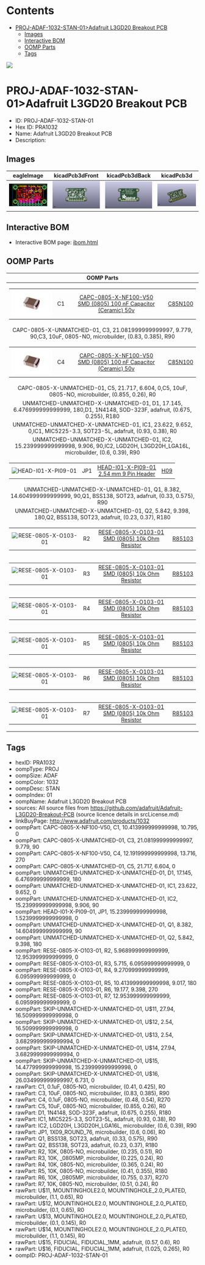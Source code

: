 



Contents
========

* [PROJ-ADAF-1032-STAN-01>Adafruit L3GD20 Breakout PCB](#proj-adaf-1032-stan-01adafruit-l3gd20-breakout-pcb)
	* [Images](#images)
	* [Interactive BOM](#interactive-bom)
	* [OOMP Parts](#oomp-parts)
	* [Tags](#tags)
  
![][im]
# PROJ-ADAF-1032-STAN-01>Adafruit L3GD20 Breakout PCB

- ID: PROJ-ADAF-1032-STAN-01
- Hex ID: PRA1032
- Name: Adafruit L3GD20 Breakout PCB
- Description: 

## Images
  
  

|eagleImage|kicadPcb3dFront|kicadPcb3dBack|kicadPcb3d|
| :---: | :---: | :---: | :---: |
|[![eagleImage](eagleImage_140.png)](eagleImage_600.png)|[![kicadPcb3dFront](kicadPcb3dFront_140.png)](kicadPcb3dFront_600.png)|[![kicadPcb3dBack](kicadPcb3dBack_140.png)](kicadPcb3dBack_600.png)|[![kicadPcb3d](kicadPcb3d_140.png)](kicadPcb3d_600.png)|

## Interactive BOM

- Interactive BOM page: [ibom.html](kicad/bom/ibom.html)

## OOMP Parts
  

|OOMP Parts|
| :---: |
|<table><tr><td>![CAPC-0805-X-NF100-V50](https://raw.githubusercontent.com/oomlout/oomlout_OOMP_parts/main/CAPC-0805-X-NF100-V50/image_140.jpg)</td><td> C1</td><td>[CAPC-0805-X-NF100-V50<br>SMD (0805) 100 nF Capacitor (Ceramic) 50v](https://github.com/oomlout/oomlout_OOMP_parts/tree/main/CAPC-0805-X-NF100-V50/)</td><td>[C85N100](https://github.com/oomlout/oomlout_OOMP_parts/tree/main/CAPC-0805-X-NF100-V50/)</td></tr></table>|
|CAPC-0805-X-UNMATCHED-01, C3, 21.081999999999997, 9.779, 90,C3, 10uF, 0805-NO, microbuilder, (0.83, 0.385), R90|
|<table><tr><td>![CAPC-0805-X-NF100-V50](https://raw.githubusercontent.com/oomlout/oomlout_OOMP_parts/main/CAPC-0805-X-NF100-V50/image_140.jpg)</td><td> C4</td><td>[CAPC-0805-X-NF100-V50<br>SMD (0805) 100 nF Capacitor (Ceramic) 50v](https://github.com/oomlout/oomlout_OOMP_parts/tree/main/CAPC-0805-X-NF100-V50/)</td><td>[C85N100](https://github.com/oomlout/oomlout_OOMP_parts/tree/main/CAPC-0805-X-NF100-V50/)</td></tr></table>|
|CAPC-0805-X-UNMATCHED-01, C5, 21.717, 6.604, 0,C5, 10uF, 0805-NO, microbuilder, (0.855, 0.26), R0|
|UNMATCHED-UNMATCHED-X-UNMATCHED-01, D1, 17.145, 6.476999999999999, 180,D1, 1N4148, SOD-323F, adafruit, (0.675, 0.255), R180|
|UNMATCHED-UNMATCHED-X-UNMATCHED-01, IC1, 23.622, 9.652, 0,IC1, MIC5225-3.3, SOT23-5L, adafruit, (0.93, 0.38), R0|
|UNMATCHED-UNMATCHED-X-UNMATCHED-01, IC2, 15.239999999999998, 9.906, 90,IC2, LGD20H, L3GD20H_LGA16L, microbuilder, (0.6, 0.39), R90|
|<table><tr><td>![HEAD-I01-X-PI09-01](https://raw.githubusercontent.com/oomlout/oomlout_OOMP_parts/main/HEAD-I01-X-PI09-01/image_140.jpg)</td><td> JP1</td><td>[HEAD-I01-X-PI09-01<br>2.54 mm 9 Pin Header](https://github.com/oomlout/oomlout_OOMP_parts/tree/main/HEAD-I01-X-PI09-01/)</td><td>[H09](https://github.com/oomlout/oomlout_OOMP_parts/tree/main/HEAD-I01-X-PI09-01/)</td></tr></table>|
|UNMATCHED-UNMATCHED-X-UNMATCHED-01, Q1, 8.382, 14.604999999999999, 90,Q1, BSS138, SOT23, adafruit, (0.33, 0.575), R90|
|UNMATCHED-UNMATCHED-X-UNMATCHED-01, Q2, 5.842, 9.398, 180,Q2, BSS138, SOT23, adafruit, (0.23, 0.37), R180|
|<table><tr><td>![RESE-0805-X-O103-01](https://raw.githubusercontent.com/oomlout/oomlout_OOMP_parts/main/RESE-0805-X-O103-01/image_140.jpg)</td><td> R2</td><td>[RESE-0805-X-O103-01<br>SMD (0805) 10k Ohm Resistor](https://github.com/oomlout/oomlout_OOMP_parts/tree/main/RESE-0805-X-O103-01/)</td><td>[R85103](https://github.com/oomlout/oomlout_OOMP_parts/tree/main/RESE-0805-X-O103-01/)</td></tr></table>|
|<table><tr><td>![RESE-0805-X-O103-01](https://raw.githubusercontent.com/oomlout/oomlout_OOMP_parts/main/RESE-0805-X-O103-01/image_140.jpg)</td><td> R3</td><td>[RESE-0805-X-O103-01<br>SMD (0805) 10k Ohm Resistor](https://github.com/oomlout/oomlout_OOMP_parts/tree/main/RESE-0805-X-O103-01/)</td><td>[R85103](https://github.com/oomlout/oomlout_OOMP_parts/tree/main/RESE-0805-X-O103-01/)</td></tr></table>|
|<table><tr><td>![RESE-0805-X-O103-01](https://raw.githubusercontent.com/oomlout/oomlout_OOMP_parts/main/RESE-0805-X-O103-01/image_140.jpg)</td><td> R4</td><td>[RESE-0805-X-O103-01<br>SMD (0805) 10k Ohm Resistor](https://github.com/oomlout/oomlout_OOMP_parts/tree/main/RESE-0805-X-O103-01/)</td><td>[R85103](https://github.com/oomlout/oomlout_OOMP_parts/tree/main/RESE-0805-X-O103-01/)</td></tr></table>|
|<table><tr><td>![RESE-0805-X-O103-01](https://raw.githubusercontent.com/oomlout/oomlout_OOMP_parts/main/RESE-0805-X-O103-01/image_140.jpg)</td><td> R5</td><td>[RESE-0805-X-O103-01<br>SMD (0805) 10k Ohm Resistor](https://github.com/oomlout/oomlout_OOMP_parts/tree/main/RESE-0805-X-O103-01/)</td><td>[R85103](https://github.com/oomlout/oomlout_OOMP_parts/tree/main/RESE-0805-X-O103-01/)</td></tr></table>|
|<table><tr><td>![RESE-0805-X-O103-01](https://raw.githubusercontent.com/oomlout/oomlout_OOMP_parts/main/RESE-0805-X-O103-01/image_140.jpg)</td><td> R6</td><td>[RESE-0805-X-O103-01<br>SMD (0805) 10k Ohm Resistor](https://github.com/oomlout/oomlout_OOMP_parts/tree/main/RESE-0805-X-O103-01/)</td><td>[R85103](https://github.com/oomlout/oomlout_OOMP_parts/tree/main/RESE-0805-X-O103-01/)</td></tr></table>|
|<table><tr><td>![RESE-0805-X-O103-01](https://raw.githubusercontent.com/oomlout/oomlout_OOMP_parts/main/RESE-0805-X-O103-01/image_140.jpg)</td><td> R7</td><td>[RESE-0805-X-O103-01<br>SMD (0805) 10k Ohm Resistor](https://github.com/oomlout/oomlout_OOMP_parts/tree/main/RESE-0805-X-O103-01/)</td><td>[R85103](https://github.com/oomlout/oomlout_OOMP_parts/tree/main/RESE-0805-X-O103-01/)</td></tr></table>|

## Tags

- hexID: PRA1032
- oompType: PROJ
- oompSize: ADAF
- oompColor: 1032
- oompDesc: STAN
- oompIndex: 01
- oompName: Adafruit L3GD20 Breakout PCB
- sources: All source files from https://github.com/adafruit/Adafruit-L3GD20-Breakout-PCB (source licence details in srcLicense.md)
- linkBuyPage: http://www.adafruit.com/products/1032
- oompPart: CAPC-0805-X-NF100-V50, C1, 10.413999999999998, 10.795, 0
- oompPart: CAPC-0805-X-UNMATCHED-01, C3, 21.081999999999997, 9.779, 90
- oompPart: CAPC-0805-X-NF100-V50, C4, 12.191999999999998, 13.716, 270
- oompPart: CAPC-0805-X-UNMATCHED-01, C5, 21.717, 6.604, 0
- oompPart: UNMATCHED-UNMATCHED-X-UNMATCHED-01, D1, 17.145, 6.476999999999999, 180
- oompPart: UNMATCHED-UNMATCHED-X-UNMATCHED-01, IC1, 23.622, 9.652, 0
- oompPart: UNMATCHED-UNMATCHED-X-UNMATCHED-01, IC2, 15.239999999999998, 9.906, 90
- oompPart: HEAD-I01-X-PI09-01, JP1, 15.239999999999998, 1.5239999999999998, 0
- oompPart: UNMATCHED-UNMATCHED-X-UNMATCHED-01, Q1, 8.382, 14.604999999999999, 90
- oompPart: UNMATCHED-UNMATCHED-X-UNMATCHED-01, Q2, 5.842, 9.398, 180
- oompPart: RESE-0805-X-O103-01, R2, 5.968999999999999, 12.953999999999999, 0
- oompPart: RESE-0805-X-O103-01, R3, 5.715, 6.095999999999999, 0
- oompPart: RESE-0805-X-O103-01, R4, 9.270999999999999, 6.095999999999999, 0
- oompPart: RESE-0805-X-O103-01, R5, 10.413999999999998, 9.017, 180
- oompPart: RESE-0805-X-O103-01, R6, 19.177, 9.398, 270
- oompPart: RESE-0805-X-O103-01, R7, 12.953999999999999, 6.095999999999999, 0
- oompPart: SKIP-UNMATCHED-X-UNMATCHED-01, U$11, 27.94, 16.509999999999998, 0
- oompPart: SKIP-UNMATCHED-X-UNMATCHED-01, U$12, 2.54, 16.509999999999998, 0
- oompPart: SKIP-UNMATCHED-X-UNMATCHED-01, U$13, 2.54, 3.6829999999999994, 0
- oompPart: SKIP-UNMATCHED-X-UNMATCHED-01, U$14, 27.94, 3.6829999999999994, 0
- oompPart: SKIP-UNMATCHED-X-UNMATCHED-01, U$15, 14.477999999999998, 15.239999999999998, 0
- oompPart: SKIP-UNMATCHED-X-UNMATCHED-01, U$16, 26.034999999999997, 6.731, 0
- rawPart: C1, 0.1uF, 0805-NO, microbuilder, (0.41, 0.425), R0
- rawPart: C3, 10uF, 0805-NO, microbuilder, (0.83, 0.385), R90
- rawPart: C4, 0.1uF, 0805-NO, microbuilder, (0.48, 0.54), R270
- rawPart: C5, 10uF, 0805-NO, microbuilder, (0.855, 0.26), R0
- rawPart: D1, 1N4148, SOD-323F, adafruit, (0.675, 0.255), R180
- rawPart: IC1, MIC5225-3.3, SOT23-5L, adafruit, (0.93, 0.38), R0
- rawPart: IC2, LGD20H, L3GD20H_LGA16L, microbuilder, (0.6, 0.39), R90
- rawPart: JP1, 1X09_ROUND_76, microbuilder, (0.6, 0.06), R0
- rawPart: Q1, BSS138, SOT23, adafruit, (0.33, 0.575), R90
- rawPart: Q2, BSS138, SOT23, adafruit, (0.23, 0.37), R180
- rawPart: R2, 10K, 0805-NO, microbuilder, (0.235, 0.51), R0
- rawPart: R3, 10K, _0805MP, microbuilder, (0.225, 0.24), R0
- rawPart: R4, 10K, 0805-NO, microbuilder, (0.365, 0.24), R0
- rawPart: R5, 10K, 0805-NO, microbuilder, (0.41, 0.355), R180
- rawPart: R6, 10K, _0805MP, microbuilder, (0.755, 0.37), R270
- rawPart: R7, 10K, 0805-NO, microbuilder, (0.51, 0.24), R0
- rawPart: U$11, MOUNTINGHOLE2.0, MOUNTINGHOLE_2.0_PLATED, microbuilder, (1.1, 0.65), R0
- rawPart: U$12, MOUNTINGHOLE2.0, MOUNTINGHOLE_2.0_PLATED, microbuilder, (0.1, 0.65), R0
- rawPart: U$13, MOUNTINGHOLE2.0, MOUNTINGHOLE_2.0_PLATED, microbuilder, (0.1, 0.145), R0
- rawPart: U$14, MOUNTINGHOLE2.0, MOUNTINGHOLE_2.0_PLATED, microbuilder, (1.1, 0.145), R0
- rawPart: U$15, FIDUCIAL, FIDUCIAL_1MM, adafruit, (0.57, 0.6), R0
- rawPart: U$16, FIDUCIAL, FIDUCIAL_1MM, adafruit, (1.025, 0.265), R0
- oompID: PROJ-ADAF-1032-STAN-01



[im]: kicadPcb3d_450.png

